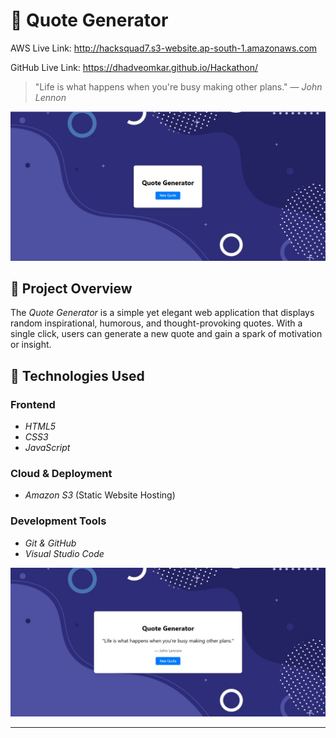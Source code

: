 # 🌟 Quote Generator

AWS Live Link: http://hacksquad7.s3-website.ap-south-1.amazonaws.com

GitHub Live Link:  https://dhadveomkar.github.io/Hackathon/

> "Life is what happens when you're busy making other plans." — *John Lennon*

![Initial State](image1.jpg)



## 📝 Project Overview

The *Quote Generator* is a simple yet elegant web application that displays random inspirational, humorous, and thought-provoking quotes. With a single click, users can generate a new quote and gain a spark of motivation or insight.

## 🚀 Technologies Used

### Frontend

- *HTML5*
- *CSS3*
- *JavaScript*

### Cloud & Deployment

- *Amazon S3* (Static Website Hosting)

### Development Tools

- *Git & GitHub*
- *Visual Studio Code*

![Initial State](image2.jpg)


---
